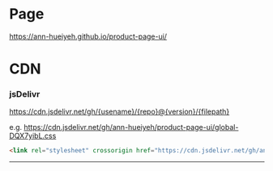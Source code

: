 # Page

https://ann-hueiyeh.github.io/product-page-ui/

# CDN

### jsDelivr

https://cdn.jsdelivr.net/gh/{usename}/{repo}@{version}/{filepath}

e.g.
https://cdn.jsdelivr.net/gh/ann-hueiyeh/product-page-ui/global-DQX7yibL.css

```html
<link rel="stylesheet" crossorigin href="https://cdn.jsdelivr.net/gh/ann-hueiyeh/product-page-ui/global-DQX7yibL.css" />
```

---
